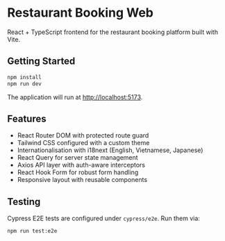 # Restaurant Booking Web

React + TypeScript frontend for the restaurant booking platform built with Vite.

## Getting Started

```bash
npm install
npm run dev
```

The application will run at [http://localhost:5173](http://localhost:5173).

## Features

- React Router DOM with protected route guard
- Tailwind CSS configured with a custom theme
- Internationalisation with i18next (English, Vietnamese, Japanese)
- React Query for server state management
- Axios API layer with auth-aware interceptors
- React Hook Form for robust form handling
- Responsive layout with reusable components

## Testing

Cypress E2E tests are configured under `cypress/e2e`.
Run them via:

```bash
npm run test:e2e
```
